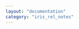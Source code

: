 ```yaml
---
layout: "documentation"
category: "iris_rel_notes"
---
```

                   

<head>
    <script type="text/javascript">
        window.location.replace('https://opensource.hcltechsw.com/volt-mx-docs/docs/documentation/VMX_release_notes.html#volt-iris')
    </script>
</head>

<body>
</body>

<!--
Volt MX Iris Release Notes
==========================

This document contains content related to new features, enhancements, known issues, and limitations.

Revision History
----------------

  
| **Date** | **Document Version** | **Description of Modifications/Release** |
| --- | --- | --- |
| 08/18/2021 | 1.5 | Document updated for [V9.2](V92.html).
| 02/10/2021 | 1.4 | Document updated for the [V9 Service Pack 2 Fixpack 7](V9SP2FP7.html#new-features-and-enhancements-in-v9-sp2-fixpack-7) release. |
| 12/21/2020 | 1.3 | Document updated for the V9 Service Pack 2 release with [New Features](V9SP2.html#new-features-and-enhancements-in-v9-service-pack-2) and [Known Issues](V9SP2_Known_Issues.html#top). |
| 10/28/2020 | 1.2 | Document updated for the release with [V9 SP1 FP 10](V9SP1.html#v9sp1-fixpack-10-features) release. |
| 08/24/2020 | 1.1 | Document updated for the V9 Service Pack 1 release with [New Features](V9SP1.html#new-features-and-enhancements-in-v9-service-pack-1) and [Known Issues](V9-SP1_Known_Issues.html#top). |
| 04/06/2020 | 1.0 | Document updated for the V9 release with [New Features](V9.html#new-features-and-enhancements-in-v9) and [Known Issues](V9_Known_Issues.html#limitations-and-known-issues-in-v9). |

Getting Started Options

[Iris User Guide]({{ site.baseurl }}/docs/documentation/Iris/iris_user_guide/Content/Introduction.html)

Iris Installation Guides ([Mac]({{ site.baseurl }}/docs/documentation/Iris/iris_starter_install_mac/Content/Prerequisites.html), [Windows]({{ site.baseurl }}/docs/documentation/Iris/iris_starter_install_win/Content/Prerequisites.html))

[API Developer's Guide]({{ site.baseurl }}/docs/documentation/Iris/iris_api_dev_guide/content/introduction.html)

[Widget Programmer's Guide]({{ site.baseurl }}/docs/documentation/Iris/iris_widget_prog_guide/Content/Overview.html)
-->